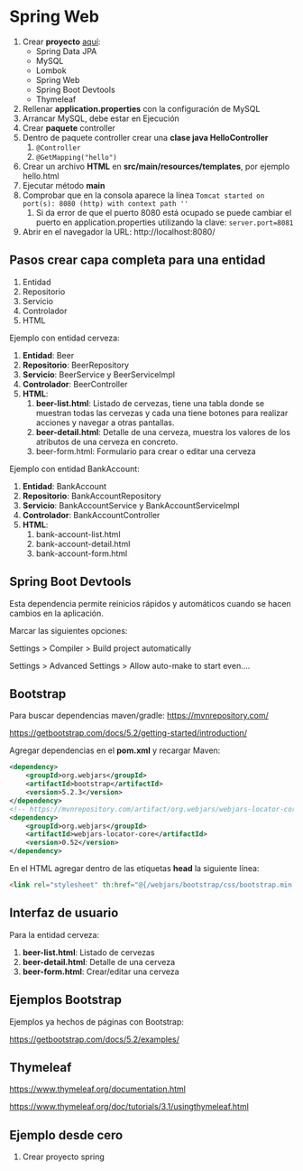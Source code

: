 
# Spring Web

1. Crear **proyecto** [aquí](https://start.spring.io/#!type=maven-project&language=java&platformVersion=3.0.2&packaging=jar&jvmVersion=19&groupId=com.example&artifactId=spring-c05-web&name=spring-c05-web&description=Demo%20project%20for%20Spring%20Boot&packageName=com.example&dependencies=data-jpa,mysql,lombok,web,devtools,thymeleaf): 
	* Spring Data JPA
	* MySQL
	* Lombok
	* Spring Web
	* Spring Boot Devtools
	* Thymeleaf
2. Rellenar **application.properties** con la configuración de MySQL
3. Arrancar MySQL, debe estar en Ejecución
4. Crear **paquete** controller
5. Dentro de paquete controller crear una **clase java HelloController**
	1. ``@Controller``
	2. ``@GetMapping("hello")``
6. Crear un archivo **HTML** en **src/main/resources/templates**, por ejemplo hello.html
7. Ejecutar método **main**
8. Comprobar que en la consola aparece la línea ``Tomcat started on port(s): 8080 (http) with context path ''``
	1. Si da error de que el puerto 8080 está ocupado se puede cambiar el puerto en application.properties utilizando la clave: ``server.port=8081``
9. Abrir en el navegador la URL: http://localhost:8080/

## Pasos crear capa completa para una entidad

1. Entidad
2. Repositorio
3. Servicio
4. Controlador
5. HTML

Ejemplo con entidad cerveza:

1. **Entidad**: Beer
2. **Repositorio**: BeerRepository
3. **Servicio**: BeerService y BeerServiceImpl
4. **Controlador**: BeerController
5. **HTML**:
	1. **beer-list.html**: Listado de cervezas, tiene una tabla donde se muestran todas las cervezas y cada una tiene botones para realizar acciones y navegar a otras pantallas.
	2. **beer-detail.html**: Detalle de una cerveza, muestra los valores de los atributos de una cerveza en concreto.
	3. beer-form.html: Formulario para crear o editar una cerveza

Ejemplo con entidad BankAccount:

1. **Entidad**: BankAccount
2. **Repositorio**: BankAccountRepository
3. **Servicio**: BankAccountService y BankAccountServiceImpl
4. **Controlador**: BankAccountController
5. **HTML**:
	1. bank-account-list.html
	2. bank-account-detail.html
	3. bank-account-form.html



## Spring Boot Devtools

Esta dependencia permite reinicios rápidos y automáticos cuando se hacen cambios en la aplicación.

Marcar las siguientes opciones:

Settings > Compiler > Build project automatically

Settings > Advanced Settings > Allow auto-make to start even....


## Bootstrap

Para buscar dependencias maven/gradle: https://mvnrepository.com/

https://getbootstrap.com/docs/5.2/getting-started/introduction/

Agregar dependencias en el **pom.xml** y recargar Maven:

```xml
<dependency>  
    <groupId>org.webjars</groupId>  
    <artifactId>bootstrap</artifactId>  
    <version>5.2.3</version>  
</dependency>  
<!-- https://mvnrepository.com/artifact/org.webjars/webjars-locator-core -->  
<dependency>  
    <groupId>org.webjars</groupId>  
    <artifactId>webjars-locator-core</artifactId>  
    <version>0.52</version>  
</dependency>
```

En el HTML agregar dentro de las etiquetas **head** la siguiente línea:

```html
<link rel="stylesheet" th:href="@{/webjars/bootstrap/css/bootstrap.min.css}"/>
```


## Interfaz de usuario

Para la entidad cerveza:

1. **beer-list.html**: Listado de cervezas
2. **beer-detail.html**: Detalle de una cerveza
3. **beer-form.html**: Crear/editar una cerveza

## Ejemplos Bootstrap

Ejemplos ya hechos de páginas con Bootstrap:

https://getbootstrap.com/docs/5.2/examples/


## Thymeleaf

https://www.thymeleaf.org/documentation.html

https://www.thymeleaf.org/doc/tutorials/3.1/usingthymeleaf.html



## Ejemplo desde cero

1. Crear proyecto spring